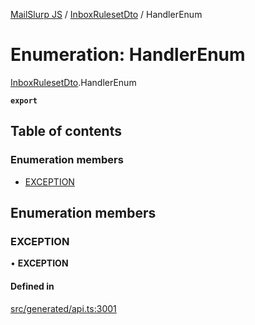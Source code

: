 [MailSlurp JS](../README.md) / [InboxRulesetDto](../modules/InboxRulesetDto.md) / HandlerEnum

# Enumeration: HandlerEnum

[InboxRulesetDto](../modules/InboxRulesetDto.md).HandlerEnum

**`export`**

## Table of contents

### Enumeration members

- [EXCEPTION](InboxRulesetDto.HandlerEnum.md#exception)

## Enumeration members

### EXCEPTION

• **EXCEPTION**

#### Defined in

[src/generated/api.ts:3001](https://github.com/mailslurp/mailslurp-client/blob/1460b4d/src/generated/api.ts#L3001)
